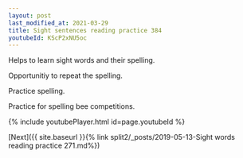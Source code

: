 ```yaml
---
layout: post
last_modified_at: 2021-03-29
title: Sight sentences reading practice 384
youtubeId: KScP2xNU5oc
---
```

 
 
Helps to learn sight words and their spelling.

Opportunitiy to repeat the spelling. 

Practice spelling. 
 
Practice for spelling bee competitions. 
 
{% include youtubePlayer.html id=page.youtubeId %}
 
 

[Next]({{ site.baseurl }}{% link  split2/_posts/2019-05-13-Sight words reading practice 271.md%})
 
